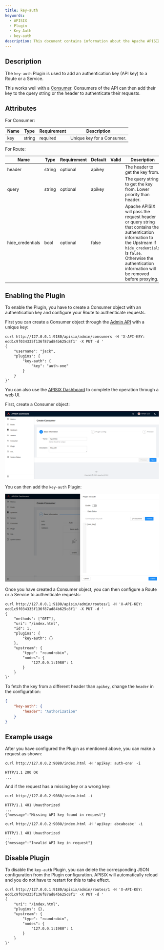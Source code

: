 ```yaml
---
title: key-auth
keywords:
  - APISIX
  - Plugin
  - Key Auth
  - key-auth
description: This document contains information about the Apache APISIX key-auth Plugin.
---
```


<!--
#
# Licensed to the Apache Software Foundation (ASF) under one or more
# contributor license agreements.  See the NOTICE file distributed with
# this work for additional information regarding copyright ownership.
# The ASF licenses this file to You under the Apache License, Version 2.0
# (the "License"); you may not use this file except in compliance with
# the License.  You may obtain a copy of the License at
#
#     http://www.apache.org/licenses/LICENSE-2.0
#
# Unless required by applicable law or agreed to in writing, software
# distributed under the License is distributed on an "AS IS" BASIS,
# WITHOUT WARRANTIES OR CONDITIONS OF ANY KIND, either express or implied.
# See the License for the specific language governing permissions and
# limitations under the License.
#
-->

## Description

The `key-auth` Plugin is used to add an authentication key (API key) to a Route or a Service.

This works well with a [Consumer](../terminology/consumer.md). Consumers of the API can then add their key to the query string or the header to authenticate their requests.

## Attributes

For Consumer:

| Name | Type   | Requirement | Description                |
|------|--------|-------------|----------------------------|
| key  | string | required    | Unique key for a Consumer. |

For Route:

| Name   | Type   | Requirement | Default | Valid | Description                                                                                                                                                                                                                                                                   |
|--------|--------|-------------|---------|-------|-------------------------------------------------------------------------------------------------------------------------------------------------------------------------------------------------------------------------------------------------------------------------------|
| header | string | optional    | apikey  |       | The header to get the key from.                                                                                                                                                                                                                                               |
| query  | string | optional    | apikey  |       | The query string to get the key from. Lower priority than header.                                                                                                                                                                                                             |
| hide_credentials   | bool | optional    | false        |       | Apache APISIX will pass the request header or query string that contains the authentication information to the Upstream if `hide_credentials` is `false`. Otherwise the authentication information will be removed before proxying.|

## Enabling the Plugin

To enable the Plugin, you have to create a Consumer object with an authentication key and configure your Route to authenticate requests.

First you can create a Consumer object through the [Admin API](../admin-api.md) with a unique key:

```shell
curl http://127.0.0.1:9180/apisix/admin/consumers -H 'X-API-KEY: edd1c9f034335f136f87ad84b625c8f1' -X PUT -d '
{
    "username": "jack",
    "plugins": {
        "key-auth": {
            "key": "auth-one"
        }
    }
}'
```

You can also use the [APISIX Dashboard](/docs/dashboard/USER_GUIDE) to complete the operation through a web UI.

First, create a Consumer object:

![create a consumer](https://raw.githubusercontent.com/apache/apisix/master/docs/assets/images/plugin/key-auth-1.png)

You can then add the `key-auth` Plugin:

![enable key-auth plugin](https://raw.githubusercontent.com/apache/apisix/master/docs/assets/images/plugin/key-auth-2.png)

Once you have created a Consumer object, you can then configure a Route or a Service to authenticate requests:

```shell
curl http://127.0.0.1:9180/apisix/admin/routes/1 -H 'X-API-KEY: edd1c9f034335f136f87ad84b625c8f1' -X PUT -d '
{
    "methods": ["GET"],
    "uri": "/index.html",
    "id": 1,
    "plugins": {
        "key-auth": {}
    },
    "upstream": {
        "type": "roundrobin",
        "nodes": {
            "127.0.0.1:1980": 1
        }
    }
}'
```

To fetch the key from a different header than `apikey`, change the `header` in the configuration:

```json
{
    "key-auth": {
        "header": "Authorization"
    }
}
```

## Example usage

After you have configured the Plugin as mentioned above, you can make a request as shown:

```shell
curl http://127.0.0.2:9080/index.html -H 'apikey: auth-one' -i
```

```
HTTP/1.1 200 OK
...
```

And if the request has a missing key or a wrong key:

```shell
curl http://127.0.0.2:9080/index.html -i
```

```
HTTP/1.1 401 Unauthorized
...
{"message":"Missing API key found in request"}
```

```shell
curl http://127.0.0.2:9080/index.html -H 'apikey: abcabcabc' -i
```

```
HTTP/1.1 401 Unauthorized
...
{"message":"Invalid API key in request"}
```

## Disable Plugin

To disable the `key-auth` Plugin, you can delete the corresponding JSON configuration from the Plugin configuration. APISIX will automatically reload and you do not have to restart for this to take effect.

```shell
curl http://127.0.0.1:9180/apisix/admin/routes/1 -H 'X-API-KEY: edd1c9f034335f136f87ad84b625c8f1' -X PUT -d '
{
    "uri": "/index.html",
    "plugins": {},
    "upstream": {
        "type": "roundrobin",
        "nodes": {
            "127.0.0.1:1980": 1
        }
    }
}'
```
